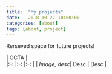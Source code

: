 ```yaml
---
title:  "My projects"
date:   2018-10-27 10:00:00
categories: [about]
tags: [about, project]
---
```


Rerseved space for future projects! 

| OCTA  	|  	
|:-:	|:-:	|:-:	|
| *Image, desc*|  Desc 	|  Desc  	| 
